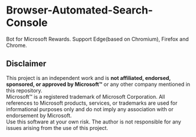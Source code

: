 # Browser-Automated-Search-Console

Bot for Microsoft Rewards. 
Support Edge(based on Chromium), Firefox and Chrome.


## Disclaimer

This project is an independent work and is **not affiliated, endorsed, sponsored, or approved by Microsoft™** or any other company mentioned in this repository.  
Microsoft™ is a registered trademark of Microsoft Corporation. All references to Microsoft products, services, or trademarks are used for informational purposes only and do not imply any association with or endorsement by Microsoft.  
Use this software at your own risk. The author is not responsible for any issues arising from the use of this project.
